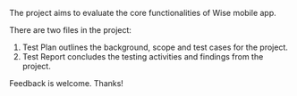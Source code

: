 The project aims to evaluate the core functionalities of Wise mobile app. 

There are two files in the project:
1. Test Plan outlines the background, scope and test cases for the project.
2. Test Report concludes the testing activities and findings from the project.

Feedback is welcome. Thanks!
